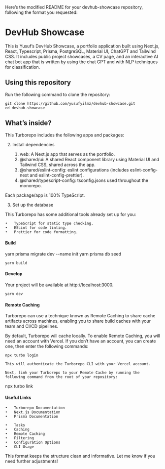Here’s the modified README for your devhub-showcase repository, following the format you requested:

# DevHub Showcase

This is Yusuf’s DevHub Showcase, a portfolio application built using Next.js, React, Typescript, Prisma, PostgreSQL, Material UI, ChatGPT and Tailwind CSS. It includes public project showcases, a CV page, and an interactive AI chat bot app that is written by using the chat GPT and with NLP techniques for classification.

## Using this repository

Run the following command to clone the repository:

```
git clone https://github.com/yusufyilmz/devhub-showcase.git
cd devhub-showcase
```

## What’s inside?

This Turborepo includes the following apps and packages:

2. Install dependencies

	1. web: A Next.js app that serves as the portfolio.
	2. @shared/ui: A shared React component library using Material UI and Tailwind CSS, shared across the app.
	3. @shared/eslint-config: eslint configurations (includes eslint-config-next and eslint-config-prettier).
	4. @shared/typescript-config: tsconfig.jsons used throughout the monorepo.

Each package/app is 100% TypeScript.

3. Set up the database

This Turborepo has some additional tools already set up for you:

	•	TypeScript for static type checking.
	•	ESLint for code linting.
	•	Prettier for code formatting.

#### Build

yarn prisma migrate dev --name init
yarn prisma db seed

```
yarn build
```

#### Develop

Your project will be available at http://localhost:3000.

```
yarn dev
```

#### Remote Caching

Turborepo can use a technique known as Remote Caching to share cache artifacts across machines, enabling you to share build caches with your team and CI/CD pipelines.

By default, Turborepo will cache locally. To enable Remote Caching, you will need an account with Vercel. If you don’t have an account, you can create one, then enter the following commands:

```
npx turbo login

This will authenticate the Turborepo CLI with your Vercel account.

Next, link your Turborepo to your Remote Cache by running the following command from the root of your repository:

```
npx turbo link

#### Useful Links

	•	Turborepo Documentation
	•	Next.js Documentation
	•	Prisma Documentation

	•	Tasks
	•	Caching
	•	Remote Caching
	•	Filtering
	•	Configuration Options
	•	CLI Usage

This format keeps the structure clean and informative. Let me know if you need further adjustments!

